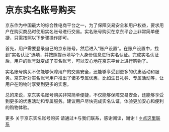 # 京东实名账号购买

京东作为中国最大的综合性电商平台之一，为了保障交易安全和用户权益，要求用户在购买商品时使用实名账号进行交易。实名账号购买在京东平台上非常简单便捷，只需按照以下步骤操作即可。

首先，用户需要登录自己的京东账号，然后进入“账户设置”。在账户设置中，找到“实名认证”选项，并按照提示填写个人身份信息进行实名认证。完成实名认证后，用户的账号就变成了实名账号，可以安心地在京东平台上进行购物了。

实名账号购买不仅能够保障用户的交易安全，还能够享受到更多的优惠活动和服务。京东针对实名账号用户推出了诸多专属优惠，比如生日礼券、专属活动等，让用户在购物时享受到更多的实惠。

总的来说，京东实名账号购买非常简单便捷，不仅能够保障交易安全，还能够享受到更多的优惠活动和专属服务。建议用户尽快完成实名认证，体验更加安心和便利的购物体验。

更多 关于京东实名账号购买 请通过✈与我们联系，感谢阅读，谢谢！[✈点这里联系](https://c.k02.cc)